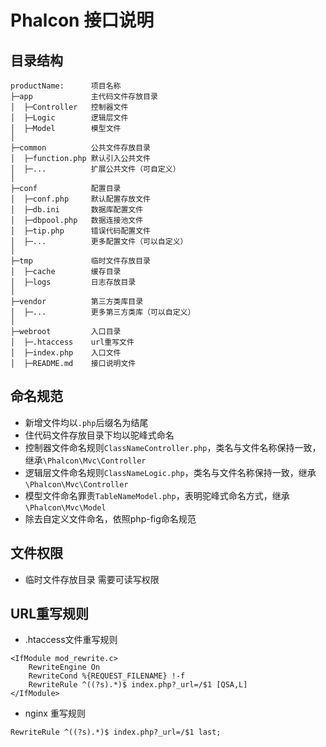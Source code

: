 # Phalcon 接口说明

## 目录结构
~~~
productName:      项目名称
├─app             主代码文件存放目录
│  ├─Controller   控制器文件
│  ├─Logic        逻辑层文件
│  ├─Model        模型文件
│
├─common          公共文件存放目录
│  ├─function.php 默认引入公共文件
│  ├─...          扩展公共文件（可自定义）
│
├─conf            配置目录
│  ├─conf.php     默认配置存放文件
│  ├─db.ini       数据库配置文件
│  ├─dbpool.php   数据连接池文件
│  ├─tip.php      错误代码配置文件
│  ├─...          更多配置文件（可以自定义）
│
├─tmp             临时文件存放目录
│  ├─cache        缓存目录
│  ├─logs         日志存放目录
│
├─vendor          第三方类库目录
│  ├─...          更多第三方类库（可以自定义）
│
├─webroot         入口目录
│  ├─.htaccess    url重写文件
│  ├─index.php    入口文件
│  ├─README.md    接口说明文件
~~~

## 命名规范
* 新增文件均以`.php`后缀名为结尾
* 住代码文件存放目录下均以驼峰式命名
* 控制器文件命名规则`ClassNameController.php`，类名与文件名称保持一致，继承`\Phalcon\Mvc\Controller`
* 逻辑层文件命名规则`ClassNameLogic.php`，类名与文件名称保持一致，继承`\Phalcon\Mvc\Controller`
* 模型文件命名罪责`TableNameModel.php`，表明驼峰式命名方式，继承`\Phalcon\Mvc\Model`
* 除去自定义文件命名，依照php-fig命名规范

## 文件权限
* 临时文件存放目录 需要可读写权限

## URL重写规则
* .htaccess文件重写规则
```
<IfModule mod_rewrite.c>
    RewriteEngine On
    RewriteCond %{REQUEST_FILENAME} !-f
    RewriteRule ^((?s).*)$ index.php?_url=/$1 [QSA,L]
</IfModule>
```
* nginx 重写规则
```
RewriteRule ^((?s).*)$ index.php?_url=/$1 last;
```
